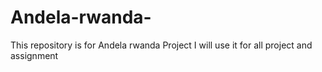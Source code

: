 # Andela-rwanda-
This repository is for Andela rwanda Project
I will use it for all project and assignment 

